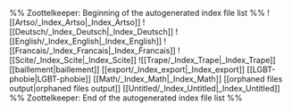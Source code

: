%% Zoottelkeeper: Beginning of the autogenerated index file list  %%
 ![[Artso/_Index_Artso|_Index_Artso]]
 ![[Deutsch/_Index_Deutsch|_Index_Deutsch]]
 ![[English/_Index_English|_Index_English]]
 ![[Francais/_Index_Francais|_Index_Francais]]
 ![[Scite/_Index_Scite|_Index_Scite]]
 ![[Trape/_Index_Trape|_Index_Trape]]
 [[baillement|baillement]]
 [[export/_Index_export|_Index_export]]
 [[LGBT-phobie|LGBT-phobie]]
 [[Math/_Index_Math|_Index_Math]]
 [[orphaned files output|orphaned files output]]
 [[Untitled/_Index_Untitled|_Index_Untitled]]
%% Zoottelkeeper: End of the autogenerated index file list  %%
